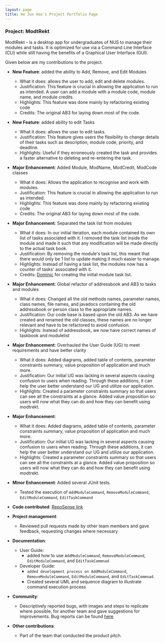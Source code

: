 ```yaml
---
layout: page 
title: Ho Jun Hao's Project Portfolio Page
---
```


### Project: ModtRekt

ModtRekt - is a desktop app for undergraduates of NUS to manage their modules and tasks. It is optimized for use via a
Command Line Interface (CLI) while still having the benefits of a Graphical User Interface (GUI).

Given below are my contributions to the project.

* **New Feature**: added the ability to Add, Remove, and Edit Modules
    * What it does: allows the user to add, edit and delete modules.
    * Justification: This feature is crucial in allowing the application to run as intended. A user can add a module
      with a module code, module name, and module credits.
    * Highlights: This feature was done mainly by refactoring existing code
    * Credits: The original AB3 for laying down most of the code.

* **New Feature**: added ability to edit Tasks
    * What it does: allows the user to edit tasks.
    * Justification: This feature gives users the flexibility to change details of their tasks such as description,
      module code, priority, and deadline.
    * Highlights: Useful if they erroneously created the task and provides a faster alternative to deleting and 
      re-entering the task.

* **Major Enhancement**: Added Module, ModName, ModCredit, ModCode classes
    * What it does: Allows the application to recognise and work with modules.
    * Justification: This feature is crucial in allowing the application to run as intended.
    * Highlights: This feature was done mainly by refactoring existing code
    * Credits: The original AB3 for laying down most of the code.

* **Major Enhancement**: Separated the task list from modules
    * What it does: In our initial iteration, each module contained its own list of tasks associated with it. I removed
      the task list inside the module and made it such that any modification will be made directly to the actual task book.
    * Justification: By removing the module's task list, this meant that there would only be 1 list to update making it
      much easier to manage.
    * Highlights: Instead of having a task list, the modules now has a counter of tasks' associated with it.
    * Credits: [Dominic](https://github.com/domoberzin) for creating the initial module task list.

* **Major Enhancement**: Global refactor of addressbook and AB3 to tasks and modules
    * What it does: Changed all the old methods names, parameter names, class names, file names, and javadocs containing
      the old addressbook or person class to the appropriate names.
    * Justification: Our code base is based upon the old AB3. As we have created and renamed the old classes, these names
      are no longer relevant and have to be refactored to avoid confusion.
    * Highlights: Instead of addressbook, we now have correct names of taskbook and modulelist

* **Major Enhancement**: Overhauled the User Guide (UG) to meet requirements and have better clarity
    * What it does: Added diagrams, added table of contents, parameter constraints summary, value proposition of application
      and much more.
    * Justification: Our initial UG was lacking in several aspects causing confusion to users when reading. Through these
      additions, it can help the user better understand our UG and utilize our application.
    * Highlights: Created a parameter constraints summary so that users can see all the constraints at a glance. Added value
      proposition so users will now what they can do and how they can benefit using modtrekt.

* **Major Enhancement**: 
    * What it does: Added diagrams, added table of contents, parameter constraints summary, value proposition of application
      and much more.
    * Justification: Our initial UG was lacking in several aspects causing confusion to users when reading. Through these
      additions, it can help the user better understand our UG and utilize our application.
    * Highlights: Created a parameter constraints summary so that users can see all the constraints at a glance. Added value
      proposition so users will now what they can do and how they can benefit using modtrekt.

* **Minor Enhancement**: Added several JUnit tests.
    * Tested the execution of `AddModuleCommand`, `RemoveModuleCommand`, `EditModuleCommand`, `EditTaskCommand`

* **Code
  contributed**: [RepoSense link](https://nus-cs2103-ay2223s1.github.io/tp-dashboard/?search=HoJunHao2000&breakdown=true&sort=groupTitle&sortWithin=title&since=2022-09-16&timeframe=commit&mergegroup=&groupSelect=groupByRepos&checkedFileTypes=docs~functional-code~test-code~other)

* **Project management**:
    * Reviewed pull requests made by other team members and gave feedback, requesting changes where necessary

* **Documentation**:
    * User Guide:
        * added how to use `AddModuleCommand`, `RemoveModuleCommand`, `EditModuleCommand`, and `EditTaskCommnad`
    * Developer Guide:
        * `added development process on AddModuleCommand`, `RemoveModuleCommand`, `EditModuleCommand`, and `EditTaskCommnad`.
        * Created several UML and sequence diagram to illustrate command execution process

* **Community**:
    * Descriptively reported bugs, with images and steps to replicate where possible,
      for another team and gave suggestions for improvements. Bug reports can be found [here](https://github.com/HoJunHao2000/ped/issues)

* **Other contributions**:
    * Part of the team that conducted the product pitch.
